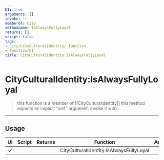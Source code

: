 ```yaml
---
UI: true
arguments: []
invoke: ':'
memberOf: City
methodname: IsAlwaysFullyLoyal
returns: []
script: false
tags:
- City/CityCulturalIdentity/_function
- function/UI
title: CityCulturalIdentity.IsAlwaysFullyLoyal
---
```

# CityCulturalIdentity:IsAlwaysFullyLoyal
> this function is a member of [[CityCulturalIdentity]]
> this method expects an implicit "self" argument. invoke it with `:`
-----
## Usage
|  UI | Script | Returns | Function | Arguments |
|:---:|:------:|-------:|:--------:|:---------|
|✓| ||CityCulturalIdentity:IsAlwaysFullyLoyal||
